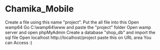# Chamika_Mobile
Create a file using this name "project".
Put the all file into this 
Open wamp64 
Go C:\wamp64\www and paste the "project" folder
Open wamp server and open phpMyAdmin 
Create a database "shop_db" and import the sql file 
Open localhost http://localhost/project paste this on URL area
You can Access :)
